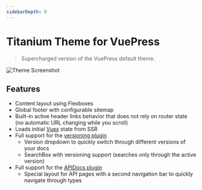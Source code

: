 ```yaml
---
sidebarDepth: 0
---
```


# Titanium Theme for VuePress

> Supercharged version of the VuePress default theme.

<img :src="$withBase('/theme-screenshot.png')" alt="Theme Screenshot">

## Features

- Content layout using Flexboxes
- Global footer with configurable sitemap
- Built-in active header links behavior that does not rely on router state (no automatic URL changing while you scroll)
- Loads initial [Vuex](https://vuex.vuejs.org/) state from SSR
- Full support for the [versioning plugin](../guide/versioning.md)
  - Version dropdown to quickly switch through different versions of your docs
  - SearchBox with versioning support (searches only through the active version)
- Full support for the [APIDocs plugin](../guide/api-docs.md)
  - Special layout for API pages with a second navigation bar to quickly navigate through types
